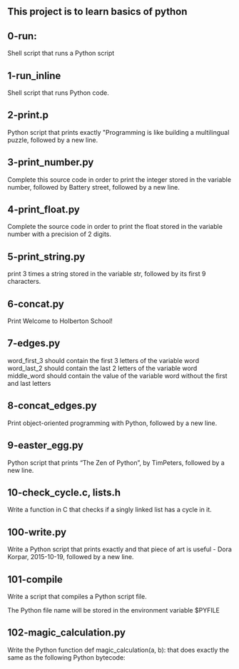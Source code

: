 ## This project is to learn basics of python ##
## 0-run:
Shell script that runs a Python script
## 1-run_inline
Shell script that runs Python code.
## 2-print.p
Python script that prints exactly "Programming is like building a multilingual puzzle, followed by a new line.
## 3-print_number.py
Complete this source code in order to print the integer stored in the variable number, followed by Battery street, followed by a new line.
## 4-print_float.py
Complete the source code in order to print the float stored in the variable number with a precision of 2 digits.
## 5-print_string.py
print 3 times a string stored in the variable str, followed by its first 9 characters.
## 6-concat.py
Print Welcome to Holberton School!
## 7-edges.py
word_first_3 should contain the first 3 letters of the variable word
word_last_2 should contain the last 2 letters of the variable word
middle_word should contain the value of the variable word without the first and last letters
## 8-concat_edges.py
Print object-oriented programming with Python, followed by a new line.
## 9-easter_egg.py
Python script that prints “The Zen of Python”, by TimPeters, followed by a new line.
## 10-check_cycle.c, lists.h
Write a function in C that checks if a singly linked list has a cycle in it.
## 100-write.py
Write a Python script that prints exactly and that piece of art is useful - Dora Korpar, 2015-10-19, followed by a new line.
## 101-compile
Write a script that compiles a Python script file.

The Python file name will be stored in the environment variable $PYFILE
## 102-magic_calculation.py
Write the Python function def magic_calculation(a, b): that does exactly the same as the following Python bytecode:

